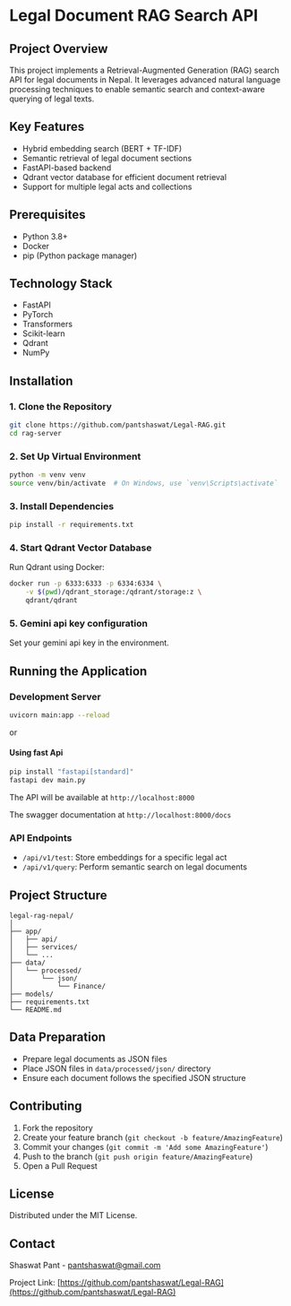 # Legal Document RAG Search API

## Project Overview

This project implements a Retrieval-Augmented Generation (RAG) search API for legal documents in Nepal. It leverages advanced natural language processing techniques to enable semantic search and context-aware querying of legal texts.

## Key Features

- Hybrid embedding search (BERT + TF-IDF)
- Semantic retrieval of legal document sections
- FastAPI-based backend
- Qdrant vector database for efficient document retrieval
- Support for multiple legal acts and collections

## Prerequisites

- Python 3.8+
- Docker
- pip (Python package manager)

## Technology Stack

- FastAPI
- PyTorch
- Transformers
- Scikit-learn
- Qdrant
- NumPy

## Installation

### 1. Clone the Repository

```bash
git clone https://github.com/pantshaswat/Legal-RAG.git
cd rag-server
```

### 2. Set Up Virtual Environment

```bash
python -m venv venv
source venv/bin/activate  # On Windows, use `venv\Scripts\activate`
```

### 3. Install Dependencies

```bash
pip install -r requirements.txt
```

### 4. Start Qdrant Vector Database

Run Qdrant using Docker:

```bash
docker run -p 6333:6333 -p 6334:6334 \
    -v $(pwd)/qdrant_storage:/qdrant/storage:z \
    qdrant/qdrant
```

### 5. Gemini api key configuration

Set your gemini api key in the environment.

## Running the Application

### Development Server

```bash
uvicorn main:app --reload
```
or
#### Using fast Api
```bash
pip install "fastapi[standard]"
fastapi dev main.py
```
The API will be available at `http://localhost:8000`

The swagger documentation at `http://localhost:8000/docs`

### API Endpoints

- `/api/v1/test`: Store embeddings for a specific legal act
- `/api/v1/query`: Perform semantic search on legal documents


## Project Structure

```
legal-rag-nepal/
│
├── app/
│   ├── api/
│   ├── services/
│   └── ...
├── data/
│   └── processed/
│       └── json/
│           └── Finance/
├── models/
├── requirements.txt
└── README.md
```

## Data Preparation

- Prepare legal documents as JSON files
- Place JSON files in `data/processed/json/` directory
- Ensure each document follows the specified JSON structure

## Contributing

1. Fork the repository
2. Create your feature branch (`git checkout -b feature/AmazingFeature`)
3. Commit your changes (`git commit -m 'Add some AmazingFeature'`)
4. Push to the branch (`git push origin feature/AmazingFeature`)
5. Open a Pull Request

## License

Distributed under the MIT License.
## Contact

Shaswat Pant - pantshaswat@gmail.com

Project Link: [https://github.com/pantshaswat/Legal-RAG](https://github.com/pantshaswat/Legal-RAG)
